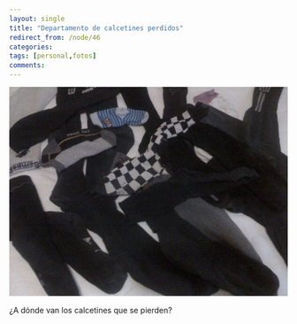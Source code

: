 ```yaml
---
layout: single
title: "Departamento de calcetines perdidos"
redirect_from: /node/46
categories:
tags: [personal,fotos]
comments: 
---
```

![](/images/posts/2010-06-14-departamento-de-calcetines-perdidos/calcetines-perdidos.jpg)

¿A dónde van los calcetines que se pierden?

